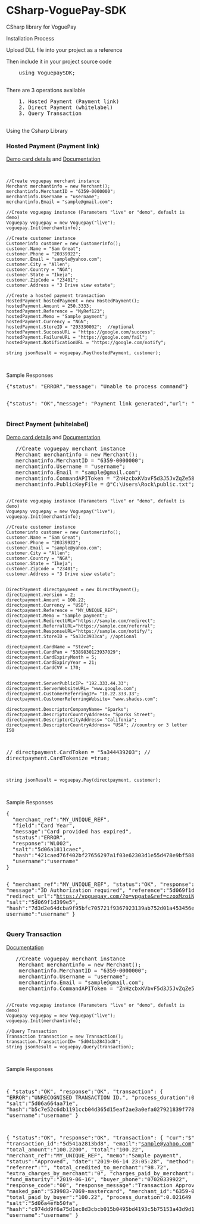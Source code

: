 # CSharp-VoguePay-SDK
CSharp library for VoguePay

<p>Installation Process</p>
Upload DLL file into your project as a reference

<p>Then include it in your project source code</p>
<div>
    <pre>
    using VoguepaySDK;
    </pre>
</div>

<div>
    <p>There are 3 operations available</p>
    <pre>
    1. Hosted Payment (Payment link)
    2. Direct Payment (whitelabel)
    3. Query Transaction
    </pre>
</div>

<div>
Using the Csharp Library
<div>
    <h3>Hosted Payment (Payment link)</h3>
    <a href="https://voguepay.com/documentation#section-six" rel="nofollow">Demo card details</a> and <a href="https://voguepay.com/documentation" rel="nofollow">Documentation</a>
</div>
<pre>
  
    //Create voguepay merchant instance
    Merchant merchantinfo = new Merchant();
    merchantinfo.MerchantID = "6359-0000000";
    merchantinfo.Username = "username";
    merchantinfo.Email = "sample@gmail.com"; 
  
    //Create voguepay instance (Parameters "live" or "demo", default is demo)
    Voguepay voguepay = new Voguepay("live");
    voguepay.Init(merchantinfo);
   
    //Create customer instance
    Customerinfo customer = new Customerinfo();
    customer.Name = "Sam Great";
    customer.Phone = "20339922";
    customer.Email = "sample@yahoo.com";
    customer.City = "Allen";
    customer.Country = "NGA";
    customer.State = "Ikeja";
    customer.ZipCode = "23401";
    customer.Address = "3 Drive view estate";
    
    //Create a hosted payment transaction           
    HostedPayment hostedPayment = new HostedPayment();
    hostedPayment.Amount = 250.3333;
    hostedPayment.Reference = "MyRef123";
    hostedPayment.Memo = "Sample payment";
    hostedPayment.Currency = "NGN";
    hostedPayment.StoreID = "293330002";  //optional
    hostedPayment.SuccessURL = "https://google.com/success";
    hostedPayment.FailureURL = "https://google.com/fail";
    hostedPayment.NotificationURL = "https://google.com/notify";

    string jsonResult = voguepay.Pay(hostedPayment, customer);
    
</pre>

<div>
Sample Responses
</div>
<pre>
{"status": "ERROR","message": "Unable to process command"}

  
  {"status": "OK","message": "Payment link generated","url": "https://timcloud.win/pay/bnlink/1560713945-x0"}
</pre>



<div>
    <h3>Direct Payment (whitelabel)</h3>
    <a href="https://voguepay.com/documentation#section-six" rel="nofollow">Demo card details</a> and <a href="https://voguepay.com/whitelabel" rel="nofollow">Documentation</a>
</div>
<pre>
   //Create voguepay merchant instance
   Merchant merchantinfo = new Merchant();
   merchantinfo.MerchantID = "6359-0000000";
   merchantinfo.Username = "username";
   merchantinfo.Email = "sample@gmail.com";
   merchantinfo.CommandAPIToken = "ZnHzcbxKVbvF5d3J5JvZqZe587Rna";
   merchantinfo.PublicKeyFile = @"C:\Users\Rock\public.txt"; //URL path to saved public key
    
    //Create voguepay instance (Parameters "live" or "demo", default is demo)
    Voguepay voguepay = new Voguepay("live");
    voguepay.Init(merchantinfo);

    //Create customer instance
    Customerinfo customer = new Customerinfo();
    customer.Name = "Sam Great";
    customer.Phone = "20339922";
    customer.Email = "sample@yahoo.com";
    customer.City = "Allen";
    customer.Country = "NGA";
    customer.State = "Ikeja";
    customer.ZipCode = "23401";
    customer.Address = "3 Drive view estate";


    DirectPayment directpayment = new DirectPayment();
    directpayment.version = 2;
    directpayment.Amount = 100.22;
    directpayment.Currency = "USD";
    directpayment.Reference = "MY_UNIQUE_REF";
    directpayment.Memo = "Sample payment";
    directpayment.RedirectURL="https://sample.com/redirect";
    directpayment.ReferralURL="https://sample.com/referral";
    directpayment.ResponseURL="https://sample.com/notify/";
    directpayment.StoreID = "5a33c3933ca"; //optional

    directpayment.CardName = "Steve";
    directpayment.CardPan = "5389830123937029";
    directpayment.CardExpiryMonth = 5;
    directpayment.CardExpiryYear = 21;
    directpayment.CardCVV = 170;


    directpayment.ServerPublicIP= "192.333.44.33";
    directpayment.ServerWebsiteURL= "www.google.com";
    directpayment.CustomerReferringIP= "10.22.333.33";
    directpayment.CustomerReferringWebsite= "www.shades.com";

    directpayment.DescriptorCompanyName= "Sparks";
    directpayment.DescriptorCountryAddress= "Sparks Street";
    directpayment.DescriptorCityAddress= "Califonia";
    directpayment.DescriptorCountryAddress= "USA"; //country or 3 letter ISO
   // directpayment.CardToken = "5a344439203";
  //  directpayment.CardTokenize =true;
  
    string jsonResult = voguepay.Pay(directpayment, customer);
</pre>

<div>
Sample Responses
</div>
<pre>
{
  "merchant_ref":"MY_UNIQUE_REF",
  "field":"Card Year",
  "message":"Card provided has expired",
  "status":"ERROR",
  "response":"WL002",
  "salt":"5d06a1811caec",
  "hash":"421caed76f402bf27656297a1f03e62303d1e55d478e9bf5882b77561db47808ad765fc91cd1ed576524adb0ec091f7a07d349a70adce342efd6a72f34e55b10",
  "username":"username"
}
 
  
  { 
    "merchant_ref":"MY_UNIQUE_REF",
    "status":"OK",
    "response":"WL3D",
    "message":"3D Authorization required",
    "reference":"5d069f1d3ed98",
    "redirect_url":"https://voguepay.com/?p=vpgate&ref=czoxMzoiNWQwNjlmMWQzZWQ5OCI7",
    "salt":"5d069f1d399e5",
    "hash":"7d3d2e64dcba9f95bfc705721f9367923139ab752d01a453456ee0bf5a15f9bd069f14c8c9faac018f4cd1dc57760d37b17820f13586da95070ec1dd5268b8b1",
    username":"username"
 }
</pre>

<div>
    <h3>Query Transaction</h3>
     <a href="https://voguepay.com/documentation#section-five" rel="nofollow">Documentation</a>
</div>
<pre>
   //Create voguepay merchant instance
    Merchant merchantinfo = new Merchant();
    merchantinfo.MerchantID = "6359-0000000";
    merchantinfo.Username = "username";
    merchantinfo.Email = "sample@gmail.com";
    merchantinfo.CommandAPIToken = "ZnHzcbxKVbvF5d3J5JvZqZe587Rna";
    
    //Create voguepay instance (Parameters "live" or "demo", default is demo)
    Voguepay voguepay = new Voguepay("live");
    voguepay.Init(merchantinfo);
    
    //Query Transaction
    Transaction transaction = new Transaction();
    transaction.TransactionID= "5d041a2843bd8";
    string jsonResult = voguepay.Query(transaction);
</pre>

<div>
Sample Responses
</div>
<pre>

{
    "status":"OK",
    "response":"OK",
    "transaction":
        {
            "ERROR":"UNRECOGNISED TRANSACTION ID.",
            "process_duration":0.054308
        },
    "salt":"5d06a664aa71e",
    "hash":"b5c7e52c6db1191ccb04d365d15eaf2ae3a0efa027921839f778ee44207b300ce2f1848e330e9029245b16d6df84d4e0e99df892d1a9501f68cf55ba1cfb1dad",
    "username":"username"
 }


{
    "status":"OK",
    "response":"OK",
    "transaction":
       {
           "cur":"$",
           "transaction_id":"5d541a2813bd8",
           "email":"sample@yahoo.com",
           "total_amount":"100.2200",
           "total":"100.22",
           "merchant_ref":"MY_UNIQUE_REF",
           "memo":"Sample payment",
           "status":"Approved",
           "date":"2019-06-14 23:05:28",
           "method":"17",
           "referrer":"",
           "total_credited_to_merchant":"98.72",
           "extra_charges_by_merchant":"0",
           "charges_paid_by_merchant":"1.5",
           "fund_maturity":"2019-06-16",
           "buyer_phone":"07020339922",
           "response_code":"00",
           "response_message":"Transaction Approved",
           "masked_pan":"539983-7069-mastercard",
           "merchant_id":"6359-0000000",
           "total_paid_by_buyer":"100.22",
           "process_duration":0.021649
         },
       "salt":"5d06a4efb50fa",
       "hash":"c974dd9f6a75d1ec8d3cbcb015b0495bd4193c5b75153a43d9d1cc0b9e1cca9951836cfc111be26bc09131e70138258cc366b0961838716f5cc369818d577563",
       "username":"username"
   }
</pre>


